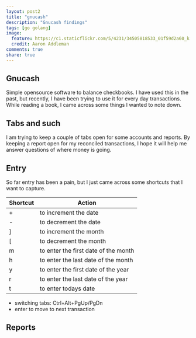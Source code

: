 ```yaml
---
layout: post2
title: "gnucash"
description: "Gnucash findings"
tags: [go golang]
image:
  feature: https://c1.staticflickr.com/5/4231/34505818533_01f59d2a60_k.jpg
  credit: Aaron Addleman
comments: true
share: true
---
```


## Gnucash

Simple opensource software to balance checkbooks. I have used this in the past, but recently, I have been trying to use it for every day transactions.
While reading a book, I came across some things I wanted to note down.

## Tabs and such

I am trying to keep a couple of tabs open for some accounts and reports. By keeping a report open for my reconciled transactions, I hope it
will help me answer questions of where money is going.

## Entry

So far entry has been a pain, but I just came across some shortcuts that I want to capture.

| Shortcut    | Action                               |
| ----------- | -----------                          |
| +           | to increment the date                |
| -           | to decrement the date                |
| ]           | to increment the month               |
| [           | to decrement the month               |
| m           | to enter the first date of the month |
| h           | to enter the last date of the month  |
| y           | to enter the first date of the year  |
| r           | to enter the last date of the year   |
| t           | to enter todays date                 |

* switching tabs: Ctrl+Alt+PgUp/PgDn
* enter to move to next transaction

## Reports



